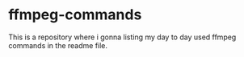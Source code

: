 # ffmpeg-commands
This is a repository where i gonna listing my day to day used ffmpeg commands in the readme file.
